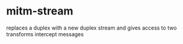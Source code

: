 # mitm-stream
replaces a duplex with a new duplex stream and gives access to two transforms intercept messages
